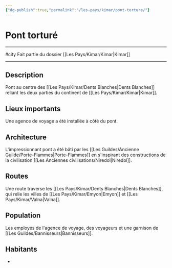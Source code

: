 ```yaml
---
{"dg-publish":true,"permalink":"/les-pays/kimar/pont-torture/"}
---
```


# Pont torturé
---
#city 
Fait partie du dossier [[Les Pays/Kimar/Kimar\|Kimar]]

-------
## Description
Pont au centre des [[Les Pays/Kimar/Dents Blanches\|Dents Blanches]] reliant les deux parties du continent de [[Les Pays/Kimar/Kimar\|Kimar]].
## Lieux importants
Une agence de voyage a été installée à côté du pont.
## Architecture
L'impressionnant pont a été bâti par les [[Les Guildes/Ancienne Guilde/Porte-Flammes\|Porte-Flammes]] en s'inspirant des constructions de la civilisation [[Les Anciennes civilisations/Niredol\|Niredol]].
## Routes
Une route traverse les [[Les Pays/Kimar/Dents Blanches\|Dents Blanches]], qui relie les villes de [[Les Pays/Kimar/Emyon\|Emyon]] et [[Les Pays/Kimar/Valna\|Valna]].
## Population
Les employés de l'agence de voyage, des voyageurs et une garnison de [[Les Guildes/Bannisseurs\|Bannisseurs]].
## Habitants
- 